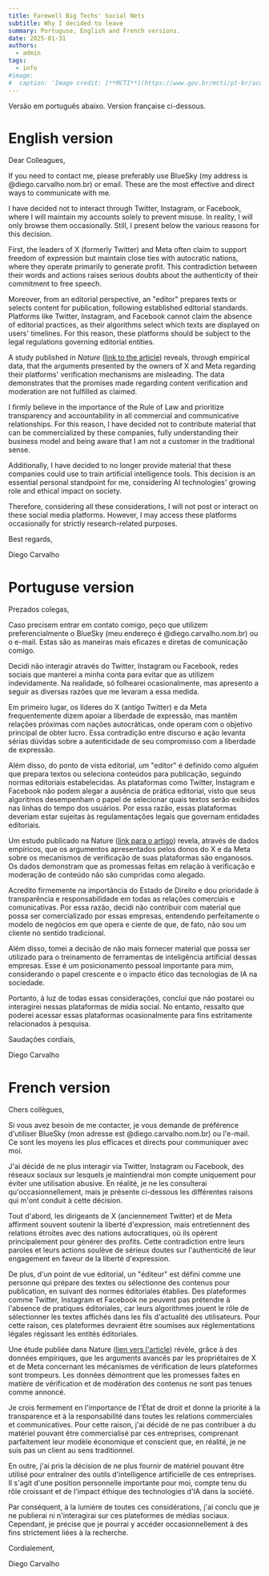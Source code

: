 ```yaml
---
title: Farewell Big Techs' Social Nets
subtitle: Why I decided to leave
summary: Portuguse, English and French versions.
date: 2025-01-31
authors:
  - admin
tags:
  - info
#image:
#  caption: 'Image credit: [**MCTI**](https://www.gov.br/mcti/pt-br/acompanhe-o-mcti/noticias/2023/01/boletim-de-monitoramento-genomico-apresenta-panorama-de-circulacao-viral-da-covid-19-no-brasil-nos-ultimos-50-dias)'
---
```


Versão em português abaixo. Version française ci-dessous.

# English version

Dear Colleagues,

If you need to contact me, please preferably use BlueSky (my address is @diego.carvalho.nom.br) or email. These are the most effective and direct ways to communicate with me.

I have decided not to interact through Twitter, Instagram, or Facebook, where I will maintain my accounts solely to prevent misuse. In reality, I will only browse them occasionally. Still, I present below the various reasons for this decision.

First, the leaders of X (formerly Twitter) and Meta often claim to support freedom of expression but maintain close ties with autocratic nations, where they operate primarily to generate profit. This contradiction between their words and actions raises serious doubts about the authenticity of their commitment to free speech.

Moreover, from an editorial perspective, an "editor" prepares texts or selects content for publication, following established editorial standards. Platforms like Twitter, Instagram, and Facebook cannot claim the absence of editorial practices, as their algorithms select which texts are displayed on users' timelines. For this reason, these platforms should be subject to the legal regulations governing editorial entities.

A study published in _Nature_ ([link to the article](https://www.nature.com/articles/s41586-024-07942-8)) reveals, through empirical data, that the arguments presented by the owners of X and Meta regarding their platforms' verification mechanisms are misleading. The data demonstrates that the promises made regarding content verification and moderation are not fulfilled as claimed.

I firmly believe in the importance of the Rule of Law and prioritize transparency and accountability in all commercial and communicative relationships. For this reason, I have decided not to contribute material that can be commercialized by these companies, fully understanding their business model and being aware that I am not a customer in the traditional sense.

Additionally, I have decided to no longer provide material that these companies could use to train artificial intelligence tools. This decision is an essential personal standpoint for me, considering AI technologies' growing role and ethical impact on society.

Therefore, considering all these considerations, I will not post or interact on these social media platforms. However, I may access these platforms occasionally for strictly research-related purposes.

Best regards,

Diego Carvalho

# Portuguse version

Prezados colegas,

Caso precisem entrar em contato comigo, peço que utilizem preferencialmente o BlueSky (meu endereço é @diego.carvalho.nom.br) ou o e-mail. Estas são as maneiras mais eficazes e diretas de comunicação comigo. 

Decidi não interagir através do Twitter, Instagram ou Facebook, redes sociais que manterei a minha conta para evitar que as utilizem indevidamente. Na realidade, só folhearei ocasionalmente, mas apresento a seguir as diversas razões que me levaram a essa medida.

Em primeiro lugar, os líderes do X (antigo Twitter) e da Meta frequentemente dizem apoiar a liberdade de expressão, mas mantêm relações próximas com nações autocráticas, onde operam com o objetivo principal de obter lucro. Essa contradição entre discurso e ação levanta sérias dúvidas sobre a autenticidade de seu compromisso com a liberdade de expressão.

Além disso, do ponto de vista editorial, um "editor" é definido como alguém que prepara textos ou seleciona conteúdos para publicação, seguindo normas editoriais estabelecidas. As plataformas como Twitter, Instagram e Facebook não podem alegar a ausência de prática editorial, visto que seus algoritmos desempenham o papel de selecionar quais textos serão exibidos nas linhas do tempo dos usuários. Por essa razão, essas plataformas deveriam estar sujeitas às regulamentações legais que governam entidades editoriais.

Um estudo publicado na Nature ([link para o artigo](https://www.nature.com/articles/s41586-024-07942-8)) revela, através de dados empíricos, que os argumentos apresentados pelos donos do X e da Meta sobre os mecanismos de verificação de suas plataformas são enganosos. Os dados demonstram que as promessas feitas em relação à verificação e moderação de conteúdo não são cumpridas como alegado.

Acredito firmemente na importância do Estado de Direito e dou prioridade à transparência e responsabilidade em todas as relações comerciais e comunicativas. Por essa razão, decidi não contribuir com material que possa ser comercializado por essas empresas, entendendo perfeitamente o modelo de negócios em que opera e ciente de que, de fato, não sou um cliente no sentido tradicional.

Além disso, tomei a decisão de não mais fornecer material que possa ser utilizado para o treinamento de ferramentas de inteligência artificial dessas empresas. Esse é um posicionamento pessoal importante para mim, considerando o papel crescente e o impacto ético das tecnologias de IA na sociedade.

Portanto, à luz de todas essas considerações, concluí que não postarei ou interagirei nessas plataformas de mídia social. No entanto, ressalto que poderei acessar essas plataformas ocasionalmente para fins estritamente relacionados à pesquisa. 

Saudações cordiais,

Diego Carvalho

# French version

Chers collègues,

Si vous avez besoin de me contacter, je vous demande de préférence d'utiliser BlueSky (mon adresse est @diego.carvalho.nom.br) ou l'e-mail. Ce sont les moyens les plus efficaces et directs pour communiquer avec moi.

J'ai décidé de ne plus interagir via Twitter, Instagram ou Facebook, des réseaux sociaux sur lesquels je maintiendrai mon compte uniquement pour éviter une utilisation abusive. En réalité, je ne les consulterai qu'occasionnellement, mais je présente ci-dessous les différentes raisons qui m'ont conduit à cette décision.

Tout d'abord, les dirigeants de X (anciennement Twitter) et de Meta affirment souvent soutenir la liberté d'expression, mais entretiennent des relations étroites avec des nations autocratiques, où ils opèrent principalement pour générer des profits. Cette contradiction entre leurs paroles et leurs actions soulève de sérieux doutes sur l'authenticité de leur engagement en faveur de la liberté d'expression.

De plus, d'un point de vue éditorial, un "éditeur" est défini comme une personne qui prépare des textes ou sélectionne des contenus pour publication, en suivant des normes éditoriales établies. Des plateformes comme Twitter, Instagram et Facebook ne peuvent pas prétendre à l'absence de pratiques éditoriales, car leurs algorithmes jouent le rôle de sélectionner les textes affichés dans les fils d'actualité des utilisateurs. Pour cette raison, ces plateformes devraient être soumises aux réglementations légales régissant les entités éditoriales.

Une étude publiée dans Nature ([lien vers l'article](https://www.nature.com/articles/s41586-024-07942-8)) révèle, grâce à des données empiriques, que les arguments avancés par les propriétaires de X et de Meta concernant les mécanismes de vérification de leurs plateformes sont trompeurs. Les données démontrent que les promesses faites en matière de vérification et de modération des contenus ne sont pas tenues comme annoncé.

Je crois fermement en l'importance de l'État de droit et donne la priorité à la transparence et à la responsabilité dans toutes les relations commerciales et communicatives. Pour cette raison, j'ai décidé de ne pas contribuer à du matériel pouvant être commercialisé par ces entreprises, comprenant parfaitement leur modèle économique et conscient que, en réalité, je ne suis pas un client au sens traditionnel.

En outre, j'ai pris la décision de ne plus fournir de matériel pouvant être utilisé pour entraîner des outils d'intelligence artificielle de ces entreprises. Il s'agit d'une position personnelle importante pour moi, compte tenu du rôle croissant et de l'impact éthique des technologies d'IA dans la société.

Par conséquent, à la lumière de toutes ces considérations, j'ai conclu que je ne publierai ni n'interagirai sur ces plateformes de médias sociaux. Cependant, je précise que je pourrai y accéder occasionnellement à des fins strictement liées à la recherche.

Cordialement,

Diego Carvalho